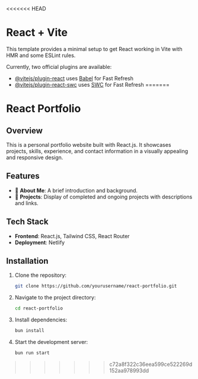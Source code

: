 <<<<<<< HEAD
# React + Vite

This template provides a minimal setup to get React working in Vite with HMR and some ESLint rules.

Currently, two official plugins are available:

- [@vitejs/plugin-react](https://github.com/vitejs/vite-plugin-react/blob/main/packages/plugin-react/README.md) uses [Babel](https://babeljs.io/) for Fast Refresh
- [@vitejs/plugin-react-swc](https://github.com/vitejs/vite-plugin-react-swc) uses [SWC](https://swc.rs/) for Fast Refresh
=======
# React Portfolio

## Overview
This is a personal portfolio website built with React.js. It showcases projects, skills, experience, and contact information in a visually appealing and responsive design.

## Features
- 📄 **About Me**: A brief introduction and background.
- 🚀 **Projects**: Display of completed and ongoing projects with descriptions and links.

## Tech Stack
- **Frontend**: React.js, Tailwind CSS, React Router
- **Deployment**: Netlify

## Installation

1. Clone the repository:
   ```sh
   git clone https://github.com/yourusername/react-portfolio.git
   ```

2. Navigate to the project directory:
   ```sh
   cd react-portfolio
   ```

3. Install dependencies:
   ```sh
   bun install
   ```

4. Start the development server:
   ```sh
   bun run start
   ```

>>>>>>> c72a8f322c36eea599ce522269d152aa978993dd
